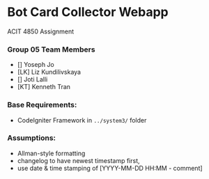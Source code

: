 # Bot Card Collector Webapp
ACIT 4850 Assignment

### Group 05 Team Members

* [] Yoseph  Jo
* [LK] Liz     Kundilivskaya 
* [] Joti    Lalli
* [KT] Kenneth Tran

### Base Requirements:
* CodeIgniter Framework in `../system3/` folder

### Assumptions:
* Allman-style formatting
* changelog to have newest timestamp first,
* use date & time stamping of [YYYY-MM-DD HH:MM - comment]
